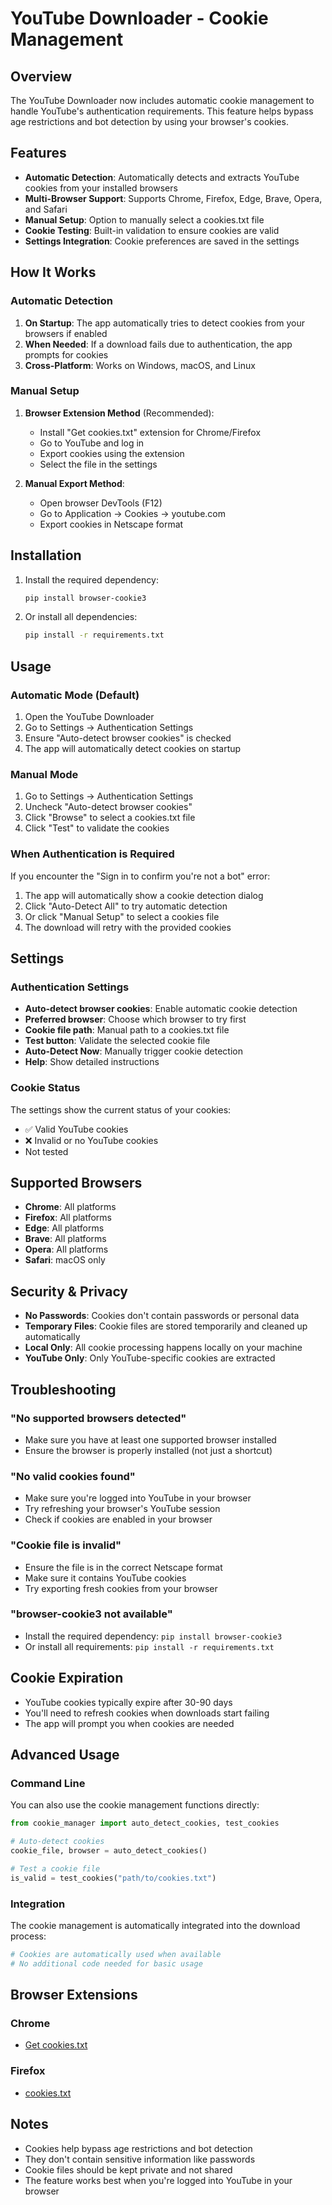 # YouTube Downloader - Cookie Management

## Overview

The YouTube Downloader now includes automatic cookie management to handle YouTube's authentication requirements. This feature helps bypass age restrictions and bot detection by using your browser's cookies.

## Features

- **Automatic Detection**: Automatically detects and extracts YouTube cookies from your installed browsers
- **Multi-Browser Support**: Supports Chrome, Firefox, Edge, Brave, Opera, and Safari
- **Manual Setup**: Option to manually select a cookies.txt file
- **Cookie Testing**: Built-in validation to ensure cookies are valid
- **Settings Integration**: Cookie preferences are saved in the settings

## How It Works

### Automatic Detection

1. **On Startup**: The app automatically tries to detect cookies from your browsers if enabled
2. **When Needed**: If a download fails due to authentication, the app prompts for cookies
3. **Cross-Platform**: Works on Windows, macOS, and Linux

### Manual Setup

1. **Browser Extension Method** (Recommended):
   - Install "Get cookies.txt" extension for Chrome/Firefox
   - Go to YouTube and log in
   - Export cookies using the extension
   - Select the file in the settings

2. **Manual Export Method**:
   - Open browser DevTools (F12)
   - Go to Application → Cookies → youtube.com
   - Export cookies in Netscape format

## Installation

1. Install the required dependency:
   ```bash
   pip install browser-cookie3
   ```

2. Or install all dependencies:
   ```bash
   pip install -r requirements.txt
   ```

## Usage

### Automatic Mode (Default)

1. Open the YouTube Downloader
2. Go to Settings → Authentication Settings
3. Ensure "Auto-detect browser cookies" is checked
4. The app will automatically detect cookies on startup

### Manual Mode

1. Go to Settings → Authentication Settings
2. Uncheck "Auto-detect browser cookies"
3. Click "Browse" to select a cookies.txt file
4. Click "Test" to validate the cookies

### When Authentication is Required

If you encounter the "Sign in to confirm you're not a bot" error:

1. The app will automatically show a cookie detection dialog
2. Click "Auto-Detect All" to try automatic detection
3. Or click "Manual Setup" to select a cookies file
4. The download will retry with the provided cookies

## Settings

### Authentication Settings

- **Auto-detect browser cookies**: Enable automatic cookie detection
- **Preferred browser**: Choose which browser to try first
- **Cookie file path**: Manual path to a cookies.txt file
- **Test button**: Validate the selected cookie file
- **Auto-Detect Now**: Manually trigger cookie detection
- **Help**: Show detailed instructions

### Cookie Status

The settings show the current status of your cookies:
- ✅ Valid YouTube cookies
- ❌ Invalid or no YouTube cookies
- Not tested

## Supported Browsers

- **Chrome**: All platforms
- **Firefox**: All platforms  
- **Edge**: All platforms
- **Brave**: All platforms
- **Opera**: All platforms
- **Safari**: macOS only

## Security & Privacy

- **No Passwords**: Cookies don't contain passwords or personal data
- **Temporary Files**: Cookie files are stored temporarily and cleaned up automatically
- **Local Only**: All cookie processing happens locally on your machine
- **YouTube Only**: Only YouTube-specific cookies are extracted

## Troubleshooting

### "No supported browsers detected"

- Make sure you have at least one supported browser installed
- Ensure the browser is properly installed (not just a shortcut)

### "No valid cookies found"

- Make sure you're logged into YouTube in your browser
- Try refreshing your browser's YouTube session
- Check if cookies are enabled in your browser

### "Cookie file is invalid"

- Ensure the file is in the correct Netscape format
- Make sure it contains YouTube cookies
- Try exporting fresh cookies from your browser

### "browser-cookie3 not available"

- Install the required dependency: `pip install browser-cookie3`
- Or install all requirements: `pip install -r requirements.txt`

## Cookie Expiration

- YouTube cookies typically expire after 30-90 days
- You'll need to refresh cookies when downloads start failing
- The app will prompt you when cookies are needed

## Advanced Usage

### Command Line

You can also use the cookie management functions directly:

```python
from cookie_manager import auto_detect_cookies, test_cookies

# Auto-detect cookies
cookie_file, browser = auto_detect_cookies()

# Test a cookie file
is_valid = test_cookies("path/to/cookies.txt")
```

### Integration

The cookie management is automatically integrated into the download process:

```python
# Cookies are automatically used when available
# No additional code needed for basic usage
```

## Browser Extensions

### Chrome
- [Get cookies.txt](https://chrome.google.com/webstore/detail/get-cookiestxt/bgaddhkoddajcdgocldbbfleckgcbcid)

### Firefox  
- [cookies.txt](https://addons.mozilla.org/en-US/firefox/addon/cookies-txt/)

## Notes

- Cookies help bypass age restrictions and bot detection
- They don't contain sensitive information like passwords
- Cookie files should be kept private and not shared
- The feature works best when you're logged into YouTube in your browser



















